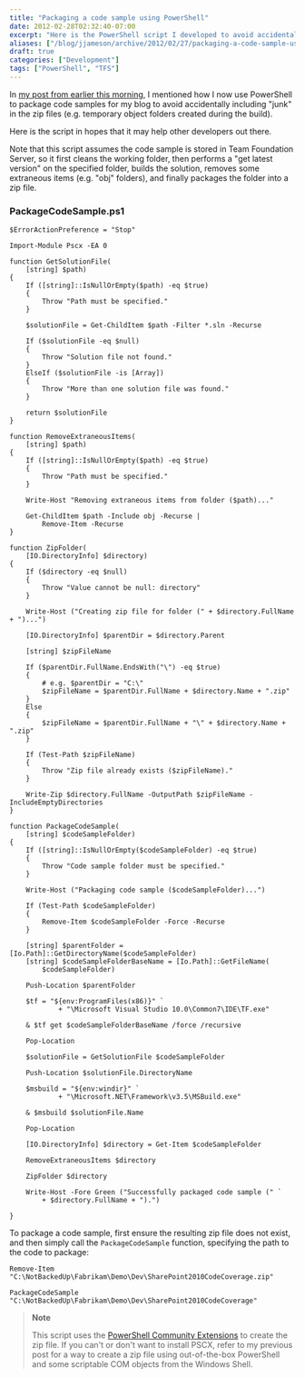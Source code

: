 ```yaml
---
title: "Packaging a code sample using PowerShell"
date: 2012-02-28T02:32:40-07:00
excerpt: "Here is the PowerShell script I developed to avoid accidentally including \"junk\" in code samples I create for my blog."
aliases: ["/blog/jjameson/archive/2012/02/27/packaging-a-code-sample-using-powershell.aspx", "/blog/jjameson/archive/2012/02/28/packaging-a-code-sample-using-powershell.aspx"]
draft: true
categories: ["Development"]
tags: ["PowerShell", "TFS"]
---
```


In [my post from earlier this morning](/blog/jjameson/2012/02/27/zip-a-folder-using-powershell), I mentioned how I now use PowerShell to package code samples for my blog to avoid accidentally including "junk" in the zip files (e.g. temporary object folders created during the build).

Here is the script in hopes that it may help other developers out there.

Note that this script assumes the code sample is stored in Team Foundation Server, so it first cleans the working folder, then performs a "get latest version" on the specified folder, builds the solution, removes some extraneous items (e.g. "obj" folders), and finally packages the folder into a zip file.

### PackageCodeSample.ps1

```
$ErrorActionPreference = "Stop"

Import-Module Pscx -EA 0

function GetSolutionFile(
    [string] $path)
{
    If ([string]::IsNullOrEmpty($path) -eq $true)
    {
        Throw "Path must be specified."
    }

    $solutionFile = Get-ChildItem $path -Filter *.sln -Recurse

    If ($solutionFile -eq $null)
    {
        Throw "Solution file not found."
    }
    ElseIf ($solutionFile -is [Array])
    {
        Throw "More than one solution file was found."
    }

    return $solutionFile
}

function RemoveExtraneousItems(
    [string] $path)
{
    If ([string]::IsNullOrEmpty($path) -eq $true)
    {
        Throw "Path must be specified."
    }

    Write-Host "Removing extraneous items from folder ($path)..."

    Get-ChildItem $path -Include obj -Recurse |
        Remove-Item -Recurse
}

function ZipFolder(
    [IO.DirectoryInfo] $directory)
{
    If ($directory -eq $null)
    {
        Throw "Value cannot be null: directory"
    }

    Write-Host ("Creating zip file for folder (" + $directory.FullName + ")...")

    [IO.DirectoryInfo] $parentDir = $directory.Parent

    [string] $zipFileName

    If ($parentDir.FullName.EndsWith("\") -eq $true)
    {
        # e.g. $parentDir = "C:\"
        $zipFileName = $parentDir.FullName + $directory.Name + ".zip"
    }
    Else
    {
        $zipFileName = $parentDir.FullName + "\" + $directory.Name + ".zip"
    }

    If (Test-Path $zipFileName)
    {
        Throw "Zip file already exists ($zipFileName)."
    }

    Write-Zip $directory.FullName -OutputPath $zipFileName -IncludeEmptyDirectories
}

function PackageCodeSample(
    [string] $codeSampleFolder)
{
    If ([string]::IsNullOrEmpty($codeSampleFolder) -eq $true)
    {
        Throw "Code sample folder must be specified."
    }

    Write-Host ("Packaging code sample ($codeSampleFolder)...")

    If (Test-Path $codeSampleFolder)
    {
        Remove-Item $codeSampleFolder -Force -Recurse
    }

    [string] $parentFolder = [Io.Path]::GetDirectoryName($codeSampleFolder)
    [string] $codeSampleFolderBaseName = [Io.Path]::GetFileName(
        $codeSampleFolder)

    Push-Location $parentFolder

    $tf = "${env:ProgramFiles(x86)}" `
            + "\Microsoft Visual Studio 10.0\Common7\IDE\TF.exe"

    & $tf get $codeSampleFolderBaseName /force /recursive

    Pop-Location

    $solutionFile = GetSolutionFile $codeSampleFolder

    Push-Location $solutionFile.DirectoryName

    $msbuild = "${env:windir}" `
            + "\Microsoft.NET\Framework\v3.5\MSBuild.exe"

    & $msbuild $solutionFile.Name

    Pop-Location

    [IO.DirectoryInfo] $directory = Get-Item $codeSampleFolder

    RemoveExtraneousItems $directory

    ZipFolder $directory

    Write-Host -Fore Green ("Successfully packaged code sample (" `
        + $directory.FullName + ").")

}
```

To package a code sample, first ensure the resulting zip file does not exist, and then simply call the `PackageCodeSample` function, specifying the path to the code to package:

```
Remove-Item "C:\NotBackedUp\Fabrikam\Demo\Dev\SharePoint2010CodeCoverage.zip"

PackageCodeSample "C:\NotBackedUp\Fabrikam\Demo\Dev\SharePoint2010CodeCoverage"
```

> **Note**
>
> This script uses the [PowerShell Community Extensions](http://pscx.codeplex.com/) to create the zip file. If you can't or don't want to install PSCX, refer to my previous post for a way to create a zip file using out-of-the-box PowerShell and some scriptable COM objects from the Windows Shell.

